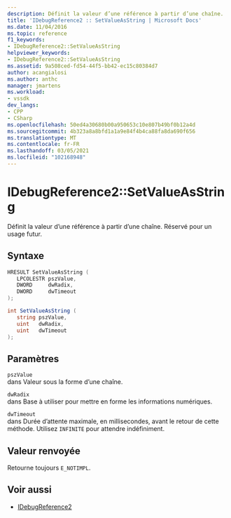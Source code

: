 ```yaml
---
description: Définit la valeur d’une référence à partir d’une chaîne.
title: 'IDebugReference2 :: SetValueAsString | Microsoft Docs'
ms.date: 11/04/2016
ms.topic: reference
f1_keywords:
- IDebugReference2::SetValueAsString
helpviewer_keywords:
- IDebugReference2::SetValueAsString
ms.assetid: 9a508ced-fd54-44f5-bb42-ec15c80384d7
author: acangialosi
ms.author: anthc
manager: jmartens
ms.workload:
- vssdk
dev_langs:
- CPP
- CSharp
ms.openlocfilehash: 50ed4a30680b00a950653c10e807b49bf0b12a4d
ms.sourcegitcommit: 4b323a8a8bfd1a1a9e84f4b4ca88fa8da690f656
ms.translationtype: MT
ms.contentlocale: fr-FR
ms.lasthandoff: 03/05/2021
ms.locfileid: "102168948"
---
```

# <a name="idebugreference2setvalueasstring"></a>IDebugReference2::SetValueAsString
Définit la valeur d’une référence à partir d’une chaîne. Réservé pour un usage futur.

## <a name="syntax"></a>Syntaxe

```cpp
HRESULT SetValueAsString ( 
   LPCOLESTR pszValue,
   DWORD     dwRadix,
   DWORD     dwTimeout
);
```

```csharp
int SetValueAsString ( 
   string pszValue,
   uint   dwRadix,
   uint   dwTimeout
);
```

## <a name="parameters"></a>Paramètres
`pszValue`\
dans Valeur sous la forme d’une chaîne.

`dwRadix`\
dans Base à utiliser pour mettre en forme les informations numériques.

`dwTimeout`\
dans Durée d’attente maximale, en millisecondes, avant le retour de cette méthode. Utilisez `INFINITE` pour attendre indéfiniment.

## <a name="return-value"></a>Valeur renvoyée
 Retourne toujours `E_NOTIMPL`.

## <a name="see-also"></a>Voir aussi
- [IDebugReference2](../../../extensibility/debugger/reference/idebugreference2.md)
